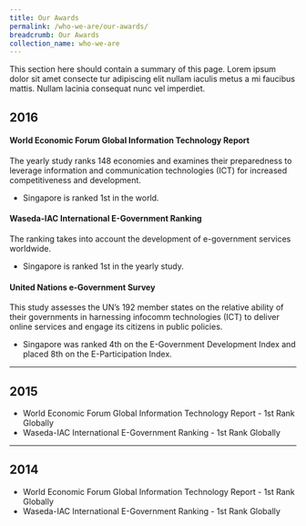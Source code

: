 ```yaml
---
title: Our Awards
permalink: /who-we-are/our-awards/
breadcrumb: Our Awards
collection_name: who-we-are
---
```

This section here should contain a summary of this page. Lorem ipsum dolor sit amet consecte tur adipiscing elit nullam iaculis metus a mi faucibus mattis. Nullam lacinia consequat nunc vel imperdiet.

## **2016**
#### **World Economic Forum Global Information Technology Report**

The yearly study ranks 148 economies and examines their preparedness to leverage information and communication technologies (ICT) for increased competitiveness and development.

* Singapore is ranked 1st in the world.

#### **Waseda-IAC International E-Government Ranking**

The ranking takes into account the development of e-government services worldwide.

* Singapore is ranked 1st in the yearly study.

#### **United Nations e-Government Survey**

This study assesses the UN’s 192 member states on the relative ability of their governments in harnessing infocomm technologies (ICT) to deliver online services and engage its citizens in public policies.

* Singapore was ranked 4th on the E-Government Development Index and placed 8th on the E-Participation Index.

---

## **2015**

* World Economic Forum Global Information Technology Report - 1st Rank Globally
* Waseda-IAC International E-Government Ranking - 1st Rank Globally


---

## **2014**

* World Economic Forum Global Information Technology Report - 1st Rank Globally
* Waseda-IAC International E-Government Ranking - 1st Rank Globally
